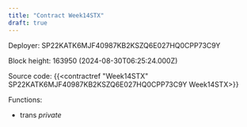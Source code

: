 ```yaml
---
title: "Contract Week14STX"
draft: true
---
```

Deployer: SP22KATK6MJF40987KB2KSZQ6E027HQ0CPP73C9Y


 



Block height: 163950 (2024-08-30T06:25:24.000Z)

Source code: {{<contractref "Week14STX" SP22KATK6MJF40987KB2KSZQ6E027HQ0CPP73C9Y Week14STX>}}

Functions:

* trans _private_
